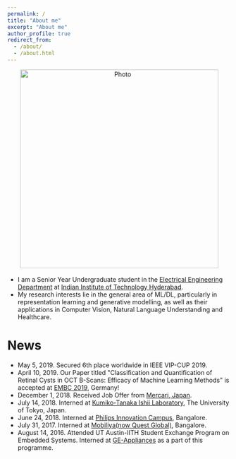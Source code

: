 ```yaml
---
permalink: /
title: "About me"
excerpt: "About me"
author_profile: true
redirect_from: 
  - /about/
  - /about.html
---
```


<p align="center">
  <img src="https://VamshiTeja.github.io/files/VamshiTeja.jpg?raw=true" alt="Photo" style="width: 450px;"/> 
</p>

* I am a Senior Year Undergraduate student in the [Electrical Engineering Department](https://ee.iith.ac.in/) at [Indian Institute of Technology Hyderabad](https://www.iith.ac.in/).
* My research interests lie in the general area of ML/DL, particularly in representation learning and generative modelling, as well as their applications in Computer Vision, Natural Language Understanding and Healthcare.


# News
* May 5, 2019. Secured 6th place worldwide in IEEE VIP-CUP 2019.
* April 10, 2019. Our Paper titled "Classification and Quantification of Retinal Cysts in OCT B-Scans: Efficacy of Machine Learning Methods" is accepted at [EMBC 2019](https://embc.embs.org/2019/), Germany!
* December 1, 2018. Received Job Offer from [Mercari, Japan](https://mercari.com/).
* July 14, 2018. Interned at [Kumiko-Tanaka Ishii Laboratory](http://www.cl.rcast.u-tokyo.ac.jp/Top.html), The University of Tokyo, Japan.
* June 24, 2018. Interned at [Philips Innovation Campus](https://www.philips.co.in/a-w/about-philips/philips-innovation-center.html), Bangalore.
* July 31, 2017. Interned at [Mobiliya(now Quest Global)](https://www.mobiliya.com/), Bangalore. 
* August 14, 2016. Attended UT Austin-IITH Student Exchange Program on Embedded Systems. Interned at [GE-Appliances](https://www.geappliances.com/) as a part of this programme.
